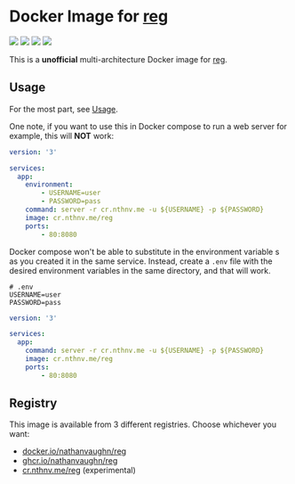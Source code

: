 # Docker Image for [reg](https://github.com/genuinetools/reg)

[![](https://img.shields.io/docker/v/nathanvaughn/reg)](https://hub.docker.com/r/nathanvaughn/reg)
[![](https://img.shields.io/docker/image-size/nathanvaughn/reg)](https://hub.docker.com/r/nathanvaughn/reg)
[![](https://img.shields.io/docker/pulls/nathanvaughn/reg)](https://hub.docker.com/r/nathanvaughn/reg)
[![](https://img.shields.io/github/license/nathanvaughn/reg-docker)](https://github.com/NathanVaughn/reg-docker)

This is a **unofficial** multi-architecture Docker image for
[reg](https://github.com/genuinetools/reg).

## Usage

For the most part, see [Usage](https://github.com/genuinetools/reg#usage).

One note, if you want to use this in Docker compose to run a web server for example, this
will **NOT** work:

```yml
version: '3'

services:
  app:
    environment:
        - USERNAME=user
        - PASSWORD=pass
    command: server -r cr.nthnv.me -u ${USERNAME} -p ${PASSWORD}
    image: cr.nthnv.me/reg
    ports:
        - 80:8080
```

Docker compose won't be able to substitute in the environment variable s
as you created it in the same service. Instead, create a `.env` file with the desired
environment variables in the same directory, and that will work.

```env
# .env
USERNAME=user
PASSWORD=pass
```

```yml
version: '3'

services:
  app:
    command: server -r cr.nthnv.me -u ${USERNAME} -p ${PASSWORD}
    image: cr.nthnv.me/reg
    ports:
        - 80:8080
```

## Registry

This image is available from 3 different registries. Choose whichever you want:

 - [docker.io/nathanvaughn/reg](https://hub.docker.com/r/nathanvaughn/reg)
 - [ghcr.io/nathanvaughn/reg](https://github.com/users/nathanvaughn/packages/container/package/reg)
 - [cr.nthnv.me/reg](https://cr.nthnv.me/repository/library/reg) (experimental)
